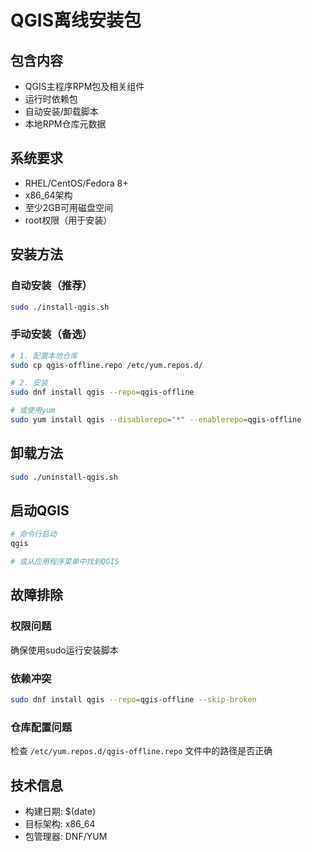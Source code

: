 # QGIS离线安装包

## 包含内容
- QGIS主程序RPM包及相关组件
- 运行时依赖包
- 自动安装/卸载脚本
- 本地RPM仓库元数据

## 系统要求
- RHEL/CentOS/Fedora 8+
- x86_64架构
- 至少2GB可用磁盘空间
- root权限（用于安装）

## 安装方法

### 自动安装（推荐）
```bash
sudo ./install-qgis.sh
```

### 手动安装（备选）
```bash
# 1. 配置本地仓库
sudo cp qgis-offline.repo /etc/yum.repos.d/

# 2. 安装
sudo dnf install qgis --repo=qgis-offline

# 或使用yum
sudo yum install qgis --disablerepo="*" --enablerepo=qgis-offline
```

## 卸载方法
```bash
sudo ./uninstall-qgis.sh
```

## 启动QGIS
```bash
# 命令行启动
qgis

# 或从应用程序菜单中找到QGIS
```

## 故障排除

### 权限问题
确保使用sudo运行安装脚本

### 依赖冲突
```bash
sudo dnf install qgis --repo=qgis-offline --skip-broken
```

### 仓库配置问题
检查 `/etc/yum.repos.d/qgis-offline.repo` 文件中的路径是否正确

## 技术信息
- 构建日期: $(date)
- 目标架构: x86_64
- 包管理器: DNF/YUM